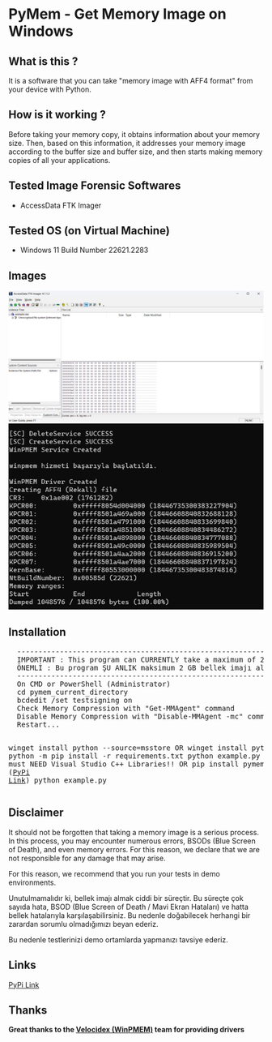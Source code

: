 # PyMem - Get Memory Image on Windows
<h2>What is this ?</h2>
<p>It is a software that you can take "memory image with AFF4 format" from your device with Python.</p>
<h2>How is it working ?</h2>
<p>Before taking your memory copy, it obtains information about your memory size. Then, based on this information, it addresses your memory image according to the buffer size and buffer size, and then starts making memory copies of all your applications.</p>
<h2>Tested Image Forensic Softwares</h2>
<ul>
  <li>AccessData FTK Imager</li>
</ul>
<h2>Tested OS (on Virtual Machine)</h2>
<ul>
  <li>Windows 11 Build Number 22621.2283</li>
</ul>
<h2>Images</h2>
<img src="pic/ftk_imager_test.png" />
<br>
<img src="pic/wintest.png" />
<h2>Installation</h2>
<pre>
  ------------------------------------------------------------------------------------------------
  IMPORTANT : This program can CURRENTLY take a maximum of 2 GB memory image.
  ÖNEMLİ : Bu program ŞU ANLIK maksimum 2 GB bellek imajı alabilmektedir.
  ------------------------------------------------------------------------------------------------
  On CMD or PowerShell (Administrator)
  cd pymem_current_directory
  bcdedit /set testsigning on
  Check Memory Compression with "Get-MMAgent" command
  Disable Memory Compression with "Disable-MMAgent -mc" command
  Restart...
  
  winget install python --source=msstore
  OR
  winget install python
  python -m pip install -r requirements.txt
  python example.py
  NOTE : You must NEED Visual Studio C++ Libraries!!
  OR
  pip install pymem_snapshot (<a target="_blank" href="https://pypi.org/project/pymem-snapshot/">PyPi Link</a>)
  python example.py
</pre>
<h2>Disclaimer</h2>
<p>It should not be forgotten that taking a memory image is a serious process. In this process, you may encounter numerous errors, BSODs (Blue Screen of Death), and even memory errors. For this reason, we declare that we are not responsible for any damage that may arise.

For this reason, we recommend that you run your tests in demo environments.</p>
<p>Unutulmamalıdır ki, bellek imajı almak ciddi bir süreçtir. Bu süreçte çok sayıda hata, BSOD (Blue Screen of Death / Mavi Ekran Hataları) ve hatta bellek hatalarıyla karşılaşabilirsiniz. Bu nedenle doğabilecek herhangi bir zarardan sorumlu olmadığımızı beyan ederiz. 

Bu nedenle testlerinizi demo ortamlarda yapmanızı tavsiye ederiz.</p>
<h2>Links</h2>
<a target="_blank" href="https://pypi.org/project/pymem-snapshot/">PyPi Link</a>
<h2>Thanks</h2>
<b>Great thanks to the <a target="_blank" href="https://github.com/Velocidex/WinPmem">Velocidex (WinPMEM)</a> team for providing drivers</b>
